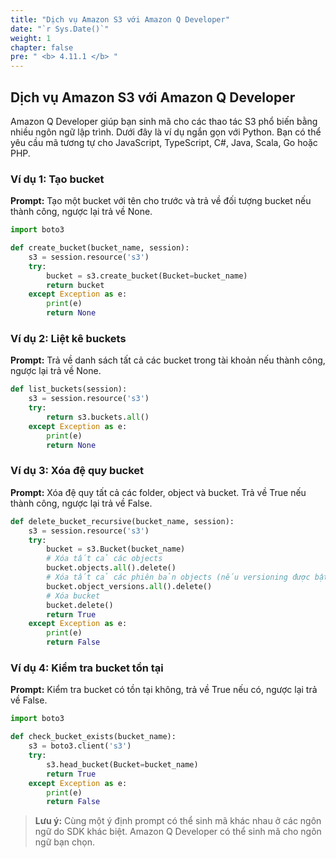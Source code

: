 ```yaml
---
title: "Dịch vụ Amazon S3 với Amazon Q Developer"
date: "`r Sys.Date()`"
weight: 1
chapter: false
pre: " <b> 4.11.1 </b> "
---
```


## Dịch vụ Amazon S3 với Amazon Q Developer

Amazon Q Developer giúp bạn sinh mã cho các thao tác S3 phổ biến bằng nhiều ngôn ngữ lập trình. Dưới đây là ví dụ ngắn gọn với Python. Bạn có thể yêu cầu mã tương tự cho JavaScript, TypeScript, C#, Java, Scala, Go hoặc PHP.

### Ví dụ 1: Tạo bucket
**Prompt:**
Tạo một bucket với tên cho trước và trả về đối tượng bucket nếu thành công, ngược lại trả về None.

```python
import boto3

def create_bucket(bucket_name, session):
    s3 = session.resource('s3')
    try:
        bucket = s3.create_bucket(Bucket=bucket_name)
        return bucket
    except Exception as e:
        print(e)
        return None
```

### Ví dụ 2: Liệt kê buckets
**Prompt:**
Trả về danh sách tất cả các bucket trong tài khoản nếu thành công, ngược lại trả về None.

```python
def list_buckets(session):
    s3 = session.resource('s3')
    try:
        return s3.buckets.all()
    except Exception as e:
        print(e)
        return None
```

### Ví dụ 3: Xóa đệ quy bucket
**Prompt:**
Xóa đệ quy tất cả các folder, object và bucket. Trả về True nếu thành công, ngược lại trả về False.

```python
def delete_bucket_recursive(bucket_name, session):
    s3 = session.resource('s3')
    try:
        bucket = s3.Bucket(bucket_name)
        # Xóa tất cả các objects
        bucket.objects.all().delete()
        # Xóa tất cả các phiên bản objects (nếu versioning được bật)
        bucket.object_versions.all().delete()
        # Xóa bucket
        bucket.delete()
        return True
    except Exception as e:
        print(e)
        return False
```

### Ví dụ 4: Kiểm tra bucket tồn tại
**Prompt:**
Kiểm tra bucket có tồn tại không, trả về True nếu có, ngược lại trả về False.

```python
import boto3

def check_bucket_exists(bucket_name):
    s3 = boto3.client('s3')
    try:
        s3.head_bucket(Bucket=bucket_name)
        return True
    except Exception as e:
        print(e)
        return False
```

> **Lưu ý:** Cùng một ý định prompt có thể sinh mã khác nhau ở các ngôn ngữ do SDK khác biệt. Amazon Q Developer có thể sinh mã cho ngôn ngữ bạn chọn.